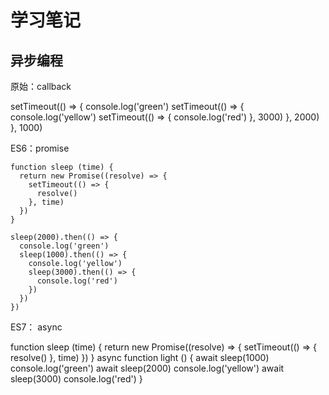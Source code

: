 # 学习笔记

## 异步编程

原始：callback

setTimeout(() => {
  console.log('green')
  setTimeout(() => {
    console.log('yellow')
    setTimeout(() => {
      console.log('red')
    }, 3000)
  }, 2000)
}, 1000)

ES6：promise

    function sleep (time) {
      return new Promise((resolve) => {
        setTimeout(() => {
          resolve()
        }, time)
      })
    }

    sleep(2000).then(() => {
      console.log('green')
      sleep(1000).then(() => {
        console.log('yellow')
        sleep(3000).then(() => {
          console.log('red')
        })
      })
    })

ES7： async

  function sleep (time) {
    return new Promise((resolve) => {
      setTimeout(() => {
        resolve()
      }, time)
    })
  }
  async function light () {
    await sleep(1000)
    console.log('green')
    await sleep(2000)
    console.log('yellow')
    await sleep(3000)
    console.log('red')
  }

